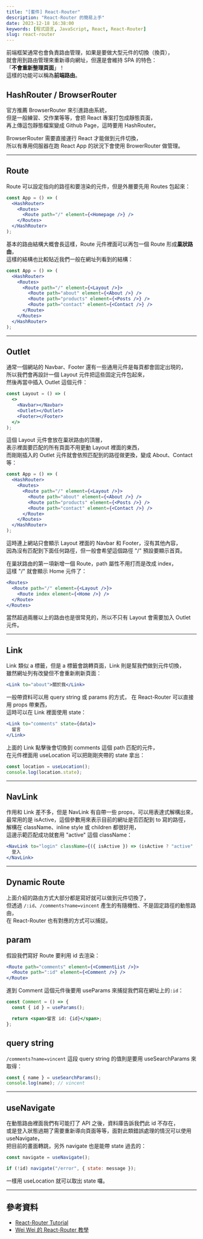 ```yaml
---
title: "[套件] React-Router"
description: "React-Router 的簡易上手"
date: 2023-12-18 16:38:00
keywords: [程式語言, JavaScript, React, React-Router]
slug: react-router
---
```


前端框架通常也會負責路由管理，如果是要做大型元件的切換（換頁），  
就會用到路由管理來重新導向網址，但還是會維持 SPA 的特色：  
「**不會重新整理頁面**」！  
這樣的功能可以稱為**前端路由**。

## HashRouter / BrowserRouter

官方推薦 BrowserRouter 來引進路由系統，  
但是一般練習、交作業等等，會把 React 專案打包成靜態頁面，  
再上傳這包靜態檔案變成 Github Page，這時要用 HashRouter。

BrowserRouter 需要直接運行 React 才能做到元件切換，  
所以有專用伺服器在跑 React App 的狀況下會使用 BrowerRouter 做管理。

---

## Route

Route 可以設定指向的路徑和要渲染的元件，但是外層要先用 Routes 包起來：

```jsx
const App = () => (
  <HashRouter>
    <Routes>
      <Route path="/" element={<Homepage />} />
    </Routes>
  </HashRouter>
);
```

基本的路由結構大概會長這樣，Route 元件裡面可以再包一個 Route 形成**巢狀路由**，  
這樣的結構也比較貼近我們一般在網址列看到的結構：

```jsx
const App = () => (
  <HashRouter>
    <Routes>
      <Route path="/" element={<Layout />}>
        <Route path="about" element={<About />} />
        <Route path="products" element={<Posts />} />
        <Route path="contact" element={<Contact />} />
      </Route>
    </Routes>
  </HashRouter>
);
```

---

## Outlet

通常一個網站的 Navbar、Footer 還有一些通用元件是每頁都會固定出現的，  
所以我們會再設計一個 Layout 元件把這些固定元件包起來，  
然後再當中插入 Outlet 這個元件：

```jsx
const Layout = () => (
  <>
    <Navbar></Navbar>
    <Outlet></Outlet>
    <Footer></Footer>
  </>
);
```

這個 Layout 元件會放在巢狀路由的頂層，  
表示裡面要匹配的所有頁面不用更動 Layout 裡面的東西，  
而剛剛插入的 Outlet 元件就會依照匹配到的路徑做更換，變成 About、Contact 等：

```jsx
const App = () => (
  <HashRouter>
    <Routes>
      <Route path="/" element={<Layout />}>
        <Route path="about" element={<About />} />
        <Route path="products" element={<Posts />} />
        <Route path="contact" element={<Contact />} />
      </Route>
    </Routes>
  </HashRouter>
);
```

這時連上網站只會顯示 Layout 裡面的 Navbar 和 Footer，沒有其他內容，  
因為沒有匹配到下面任何路徑，但一般會希望這個路徑 "/" 預設要顯示首頁。

在巢狀路由的第一項新增一個 Route，path 屬性不用打而是改成 index，  
這樣 "/" 就會顯示 Home 元件了：

```jsx
<Routes>
  <Route path="/" element={<Layout />}>
    <Route index element={<Home />} />
  </Route>
</Routes>
```

當然超過兩層以上的路由也是很常見的，所以不只有 Layout 會需要加入 Outlet 元件。

---

## Link

Link 類似 a 標籤，但是 a 標籤會跳轉頁面，Link 則是幫我們做到元件切換，  
雖然網址列有改變但不會重新刷新頁面：

```jsx
<Link to="about">關於我</Link>
```

一般帶資料可以用 query string 或 params 的方式， 在 React-Router 可以直接用 props 帶東西，  
這時可以在 Link 裡面使用 state：

```jsx
<Link to="comments" state={data}>
  留言
</Link>
```

上面的 Link 點擊後會切換到 comments 這個 path 匹配的元件，  
在元件裡面用 useLocation 可以把剛剛夾帶的 state 拿出：

```jsx
const location = useLocation();
console.log(location.state);
```

---

## NavLink

作用和 Link 差不多，但是 NavLink 有自帶一些 props，可以用表達式解構出來，  
最常用的是 isActive，這個參數用來表示目前的網址是否匹配到 to 寫的路徑，  
解構在 className、inline style 或 children 都很好用，  
這邊示範匹配成功就套用 "active" 這個 className：

```jsx
<NavLink to="login" className={({ isActive }) => (isActive ? "active" : "")}>
  登入
</NavLink>
```

---

## Dynamic Route

上面介紹的路由方式大部分都是寫好就可以做到元件切換了，  
但透過 `/:id`、`/comments?name=vincent` 產生的有隨機性、不是固定路徑的動態路由，  
在 React-Router 也有對應的方式可以捕捉。

## param

假設我們寫好 Route 要利用 id 去渲染：

```jsx
<Route path="comments" element={<CommentList />}>
  <Route path=":id" element={<Comment />} />
</Route>
```

進到 Comment 這個元件後要用 useParams 來捕捉我們寫在網址上的`:id`：

```jsx
const Comment = () => {
  const { id } = useParams();

  return <span>留言 id: {id}</span>;
};
```

## query string

`/comments?name=vincent` 這段 query string 的值則是要用 useSearchParams 來取得：

```jsx
const { name } = useSearchParams();
console.log(name); // vincent
```

---

## useNavigate

在動態路由裡面我們有可能打了 API 之後，資料庫告訴我們此 id 不存在，  
或是登入狀態過期了需要重新導向頁面等等，面對此類錯誤處理的情況可以使用 useNavigate，  
把目前的畫面轉跳，另外 navigate 也是能帶 state 過去的：

```jsx
const navigate = useNavigate();

if (!id) navigate("/error", { state: message });
```

一樣用 useLocation 就可以取出 state 囉。

---

## 參考資料

- [React-Router Tutorial](https://reactrouter.com/en/main/start/tutorial)
- [Wei Wei 的 React-Router 教學](https://youtu.be/gV07Tqi0i_o?si=zTTQ2h-ON3XhtDS-)
